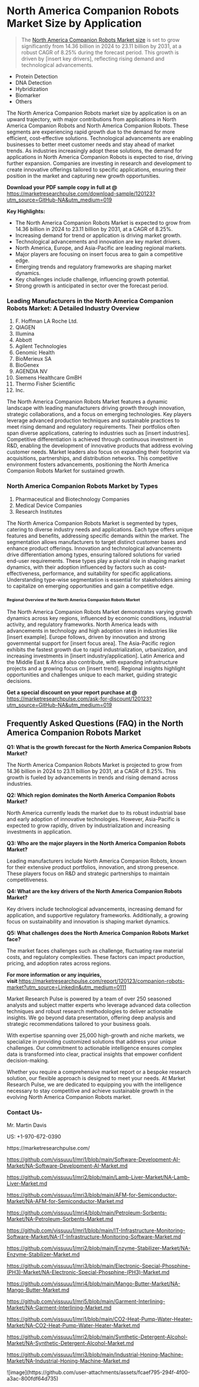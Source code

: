 <h1>North America Companion Robots Market&nbsp;Size by Application</h1><blockquote><p>The <a href="https://marketresearchpulse.com/download-sample/120123?utm_source=GitHub-NA&amp;utm_medium=019">North America Companion Robots Market size</a> is set to grow significantly from 14.36 billion in 2024 to 23.11 billion by 2031, at a robust CAGR of 8.25% during the forecast period. This growth is driven by [insert key drivers], reflecting rising demand and technological advancements.</p></blockquote><ul><li>Protein Detection <li> DNA Detection <li> Hybridization <li> Biomarker <li> Others</li></ul><p>The North America Companion Robots market size by application is on an upward trajectory, with major contributions from applications in North America Companion Robots and North America Companion Robots. These segments are experiencing rapid growth due to the demand for more efficient, cost-effective solutions. Technological advancements are enabling businesses to better meet customer needs and stay ahead of market trends. As industries increasingly adopt these solutions, the demand for applications in North America Companion Robots is expected to rise, driving further expansion. Companies are investing in research and development to create innovative offerings tailored to specific applications, ensuring their position in the market and capturing new growth opportunities.</p><p><strong>Download your PDF sample copy in full at @ </strong><a href="https://marketresearchpulse.com/download-sample/120123?utm_source=GitHub-NA&amp;utm_medium=019">https://marketresearchpulse.com/download-sample/120123?utm_source=GitHub-NA&amp;utm_medium=019</a></p><p><strong>Key Highlights: </strong></p><ul><li>The North America Companion Robots Market is expected to grow from 14.36 billion in 2024 to 23.11 billion by 2031, at a CAGR of 8.25%.</li><li>Increasing demand for trend or application is driving market growth.</li><li>Technological advancements and innovation are key market drivers.</li><li>North America, Europe, and Asia-Pacific are leading regional markets.</li><li>Major players are focusing on insert focus area to gain a competitive edge.</li><li>Emerging trends and regulatory frameworks are shaping market dynamics.</li><li>Key challenges include challenge, influencing growth potential.</li><li>Strong growth is anticipated in sector over the forecast period.</li></ul><h3>Leading Manufacturers in the North America Companion Robots Market: A Detailed Industry Overview</h3><ol><li>F. Hoffman LA Roche Ltd.</li><li>QIAGEN</li><li>Illumina</li><li>Abbott</li><li>Agilent Technologies</li><li>Genomic Health</li><li>BioMerieux SA</li><li>BioGenex</li><li>AGENDIA NV</li><li>Siemens Healthcare GmBH</li><li>Thermo Fisher Scientific</li><li>Inc.</li></ol><div class="flex max-w-full flex-col flex-grow"><div class="min-h-8 text-message flex w-full flex-col items-end gap-2 whitespace-normal break-words [.text-message+&amp;]:mt-5" dir="auto" data-message-author-role="assistant" data-message-id="fd8432e4-4910-450d-b182-61b7bfb0a01f" data-message-model-slug="gpt-4o"><div class="flex w-full flex-col gap-1 empty:hidden first:pt-[3px]"><div class="markdown prose w-full break-words dark:prose-invert light"><p>The North America Companion Robots Market features a dynamic landscape with leading manufacturers driving growth through innovation, strategic collaborations, and a focus on emerging technologies. Key players leverage advanced production techniques and sustainable practices to meet rising demand and regulatory requirements. Their portfolios often span diverse applications, catering to industries such as [insert industries]. Competitive differentiation is achieved through continuous investment in R&amp;D, enabling the development of innovative products that address evolving customer needs. Market leaders also focus on expanding their footprint via acquisitions, partnerships, and distribution networks. This competitive environment fosters advancements, positioning the North America Companion Robots Market for sustained growth.</p></div></div></div></div><h3>North America Companion Robots Market by Types</h3><ol><li>Pharmaceutical and Biotechnology Companies <li> Medical Device Companies <li> Research Institutes</li></ol><div class="flex max-w-full flex-col flex-grow"><div class="min-h-8 text-message flex w-full flex-col items-end gap-2 whitespace-normal break-words [.text-message+&amp;]:mt-5" dir="auto" data-message-author-role="assistant" data-message-id="084470be-0bb7-4664-bddf-5156b4f41249" data-message-model-slug="gpt-4o-mini"><div class="flex w-full flex-col gap-1 empty:hidden first:pt-[3px]"><div class="markdown prose w-full break-words dark:prose-invert light"><p>The North America Companion Robots Market is segmented by types, catering to diverse industry needs and applications. Each type offers unique features and benefits, addressing specific demands within the market. The segmentation allows manufacturers to target distinct customer bases and enhance product offerings. Innovation and technological advancements drive differentiation among types, ensuring tailored solutions for varied end-user requirements. These types play a pivotal role in shaping market dynamics, with their adoption influenced by factors such as cost-effectiveness, performance, and suitability for specific applications. Understanding type-wise segmentation is essential for stakeholders aiming to capitalize on emerging opportunities and gain a competitive edge.</p></div></div></div></div><h3><span style="font-size: 11px;">Regional Overview of the North America Companion Robots Market</span></h3><div class="flex max-w-full flex-col flex-grow"><div class="min-h-8 text-message flex w-full flex-col items-end gap-2 whitespace-normal break-words [.text-message+&amp;]:mt-5" dir="auto" data-message-author-role="assistant" data-message-id="e9038762-ce64-4e30-91c9-9bd413514231" data-message-model-slug="gpt-4o-mini"><div class="flex w-full flex-col gap-1 empty:hidden first:pt-[3px]"><div class="markdown prose w-full break-words dark:prose-invert light"><p>The North America Companion Robots Market demonstrates varying growth dynamics across key regions, influenced by economic conditions, industrial activity, and regulatory frameworks. North America leads with advancements in technology and high adoption rates in industries like [insert example]. Europe follows, driven by innovation and strong governmental support for [insert focus area]. The Asia-Pacific region exhibits the fastest growth due to rapid industrialization, urbanization, and increasing investments in [insert industry/application]. Latin America and the Middle East &amp; Africa also contribute, with expanding infrastructure projects and a growing focus on [insert trend]. Regional insights highlight opportunities and challenges unique to each market, guiding strategic decisions.</p></div></div></div></div><p><strong>Get a special discount on your report purchase at @ </strong><a href="https://marketresearchpulse.com/ask-for-discount/120123?utm_source=GitHub-NA&amp;utm_medium=019">https://marketresearchpulse.com/ask-for-discount/120123?utm_source=GitHub-NA&amp;utm_medium=019</a></p><h2>Frequently Asked Questions (FAQ) in the North America Companion Robots Market</h2><p><strong>Q1: What is the growth forecast for the North America Companion Robots Market?</strong></p><p>The North America Companion Robots Market is projected to grow from 14.36 billion in 2024 to 23.11 billion by 2031, at a CAGR of 8.25%. This growth is fueled by advancements in trends and rising demand across industries.</p><p><strong>Q2: Which region dominates the North America Companion Robots Market?</strong></p><p>North America currently leads the market due to its robust industrial base and early adoption of innovative technologies. However, Asia-Pacific is expected to grow rapidly, driven by industrialization and increasing investments in application.</p><p><strong>Q3: Who are the major players in the North America Companion Robots Market?</strong></p><p>Leading manufacturers include North America Companion Robots, known for their extensive product portfolios, innovation, and strong presence. These players focus on R&amp;D and strategic partnerships to maintain competitiveness.</p><p><strong>Q4: What are the key drivers of the North America Companion Robots Market?</strong></p><p>Key drivers include technological advancements, increasing demand for application, and supportive regulatory frameworks. Additionally, a growing focus on sustainability and innovation is shaping market dynamics.</p><p><strong>Q5: What challenges does the North America Companion Robots Market face?</strong></p><p>The market faces challenges such as challenge, fluctuating raw material costs, and regulatory complexities. These factors can impact production, pricing, and adoption rates across regions.</p><p><strong>For more information or any inquiries, visit&nbsp;</strong><a href="https://marketresearchpulse.com/report/120123/companion-robots-market?utm_source=Linkedin&utm_medium=0111">https://marketresearchpulse.com/report/120123/companion-robots-market?utm_source=Linkedin&utm_medium=0111</a></p><p>Market Research Pulse is powered by a team of over 250 seasoned analysts and subject matter experts who leverage advanced data collection techniques and robust research methodologies to deliver actionable insights. We go beyond data presentation, offering deep analysis and strategic recommendations tailored to your business goals.</p><p>With expertise spanning over 25,000 high-growth and niche markets, we specialize in providing customized solutions that address your unique challenges. Our commitment to actionable intelligence ensures complex data is transformed into clear, practical insights that empower confident decision-making.</p><p>Whether you require a comprehensive market report or a bespoke research solution, our flexible approach is designed to meet your needs. At Market Research Pulse, we are dedicated to equipping you with the intelligence necessary to stay competitive and achieve sustainable growth in the evolving North America Companion Robots market.</p><h3><strong>Contact Us-</strong></h3><p>Mr. Martin Davis</p><p>US: +1-970-672-0390</p><p>https://marketresearchpulse.com/</p><p><a href="https://github.com/vissuuu1/mri1/blob/main/Software-Development-AI-Market/NA-Software-Development-AI-Market.md">https://github.com/vissuuu1/mri1/blob/main/Software-Development-AI-Market/NA-Software-Development-AI-Market.md</a></p><p><a href="https://github.com/vissuuu1/mri2/blob/main/Lamb-Liver-Market/NA-Lamb-Liver-Market.md">https://github.com/vissuuu1/mri2/blob/main/Lamb-Liver-Market/NA-Lamb-Liver-Market.md</a></p><p><a href="https://github.com/vissuuu1/mri3/blob/main/AFM-for-Semiconductor-Market/NA-AFM-for-Semiconductor-Market.md">https://github.com/vissuuu1/mri3/blob/main/AFM-for-Semiconductor-Market/NA-AFM-for-Semiconductor-Market.md</a></p><p><a href="https://github.com/vissuuu1/mri4/blob/main/Petroleum-Sorbents-Market/NA-Petroleum-Sorbents-Market.md">https://github.com/vissuuu1/mri4/blob/main/Petroleum-Sorbents-Market/NA-Petroleum-Sorbents-Market.md</a></p><p><a href="https://github.com/vissuuu1/mri1/blob/main/IT-Infrastructure-Monitoring-Software-Market/NA-IT-Infrastructure-Monitoring-Software-Market.md">https://github.com/vissuuu1/mri1/blob/main/IT-Infrastructure-Monitoring-Software-Market/NA-IT-Infrastructure-Monitoring-Software-Market.md</a></p><p><a href="https://github.com/vissuuu1/mri2/blob/main/Enzyme-Stabilizer-Market/NA-Enzyme-Stabilizer-Market.md">https://github.com/vissuuu1/mri2/blob/main/Enzyme-Stabilizer-Market/NA-Enzyme-Stabilizer-Market.md</a></p><p><a href="https://github.com/vissuuu1/mri3/blob/main/Electronic-Special-Phosphine-(PH3)-Market/NA-Electronic-Special-Phosphine-(PH3)-Market.md">https://github.com/vissuuu1/mri3/blob/main/Electronic-Special-Phosphine-(PH3)-Market/NA-Electronic-Special-Phosphine-(PH3)-Market.md</a></p><p><a href="https://github.com/vissuuu1/mri4/blob/main/Mango-Butter-Market/NA-Mango-Butter-Market.md">https://github.com/vissuuu1/mri4/blob/main/Mango-Butter-Market/NA-Mango-Butter-Market.md</a></p><p><a href="https://github.com/vissuuu1/mri5/blob/main/Garment-Interlining-Market/NA-Garment-Interlining-Market.md">https://github.com/vissuuu1/mri5/blob/main/Garment-Interlining-Market/NA-Garment-Interlining-Market.md</a></p><p><a href="https://github.com/vissuuu1/mri1/blob/main/CO2-Heat-Pump-Water-Heater-Market/NA-CO2-Heat-Pump-Water-Heater-Market.md">https://github.com/vissuuu1/mri1/blob/main/CO2-Heat-Pump-Water-Heater-Market/NA-CO2-Heat-Pump-Water-Heater-Market.md</a></p><p><a href="https://github.com/vissuuu1/mri2/blob/main/Synthetic-Detergent-Alcohol-Market/NA-Synthetic-Detergent-Alcohol-Market.md">https://github.com/vissuuu1/mri2/blob/main/Synthetic-Detergent-Alcohol-Market/NA-Synthetic-Detergent-Alcohol-Market.md</a></p><p><a href="https://github.com/vissuuu1/mri3/blob/main/Industrial-Honing-Machine-Market/NA-Industrial-Honing-Machine-Market.md">https://github.com/vissuuu1/mri3/blob/main/Industrial-Honing-Machine-Market/NA-Industrial-Honing-Machine-Market.md</a></p>
![image](https://github.com/user-attachments/assets/fcaef795-294f-4f00-a3ac-800fdf64d735)
